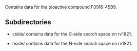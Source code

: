 Contains data for the bioactive compound F0916-4589.

## Subdirectories

- cside/ contains data for the C-side search space on rv1821.

- nside/ contains data for the N-side search space on rv1821.

